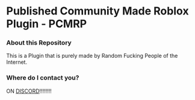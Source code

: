 # Published Community Made Roblox Plugin - PCMRP
### About this Repository
This is a Plugin that is purely made by Random Fucking People of the Internet.
### Where do I contact you?
ON [DISCORD](https://discord.gg/tvrGThftmg)!!!!!!!!
